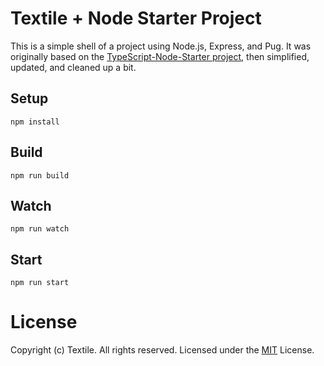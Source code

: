 # Textile + Node Starter Project

This is a simple shell of a project using Node.js, Express, and Pug. It was originally based on the [TypeScript-Node-Starter project](https://github.com/microsoft/TypeScript-Node-Starter), then simplified, updated, and cleaned up a bit.

## Setup

```
npm install
```

## Build

```
npm run build
```

## Watch

```
npm run watch
```

## Start

```
npm run start
```

# License
Copyright (c) Textile. All rights reserved.
Licensed under the [MIT](LICENSE.txt) License.
